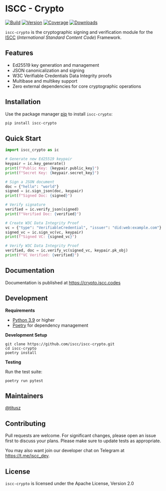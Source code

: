 # ISCC - Crypto

[![Build](https://github.com/iscc/iscc-crypto/actions/workflows/tests.yml/badge.svg)](https://github.com/iscc/iscc-crypto/actions/workflows/tests.yml)
[![Version](https://img.shields.io/pypi/v/iscc-crypto.svg)](https://pypi.python.org/pypi/iscc-crypto/)
[![Coverage](https://codecov.io/gh/iscc/iscc-crypto/branch/main/graph/badge.svg)](https://codecov.io/gh/iscc/iscc-crypto)
[![Downloads](https://pepy.tech/badge/iscc-crypto)](https://pepy.tech/project/iscc-crypto)

`iscc-crypto` is the cryptographic signing and verification module for the
[ISCC](https://iscc.codes) (*International Standard Content Code*) Framework.

## Features

- Ed25519 key generation and management
- JSON canonicalization and signing
- W3C Verifiable Credentials Data Integrity proofs
- Multibase and multikey support
- Zero external dependencies for core cryptographic operations

## Installation

Use the package manager [pip](https://pip.pypa.io/en/stable/) to install `iscc-crypto`:

```bash
pip install iscc-crypto
```

## Quick Start

```python
import iscc_crypto as ic

# Generate new Ed25519 keypair
keypair = ic.key_generate()
print(f"Public Key: {keypair.public_key}")
print(f"Secret Key: {keypair.secret_key}")

# Sign a JSON document
doc = {"hello": "world"}
signed = ic.sign_json(doc, keypair)
print(f"Signed Doc: {signed}")

# Verify signature
verified = ic.verify_json(signed)
print(f"Verified Doc: {verified}")

# Create W3C Data Integrity Proof
vc = {"type": "VerifiableCredential", "issuer": "did:web:example.com"}
signed_vc = ic.sign_vc(vc, keypair)
print(f"Signed VC: {signed_vc}")

# Verify W3C Data Integrity Proof
verified, doc = ic.verify_vc(signed_vc, keypair.pk_obj)
print(f"VC Verified: {verified}")
```

## Documentation

Documentation is published at <https://crypto.iscc.codes>

## Development

**Requirements**

- [Python 3.9](https://www.python.org/) or higher
- [Poetry](https://python-poetry.org/) for dependency management

**Development Setup**

```shell
git clone https://github.com/iscc/iscc-crypto.git
cd iscc-crypto
poetry install
```

**Testing**

Run the test suite:

```shell
poetry run pytest
```

## Maintainers

[@titusz](https://github.com/titusz)

## Contributing

Pull requests are welcome. For significant changes, please open an issue first to discuss your
plans. Please make sure to update tests as appropriate.

You may also want join our developer chat on Telegram at <https://t.me/iscc_dev>.

## License

`iscc-crypto` is licensed under the Apache License, Version 2.0
